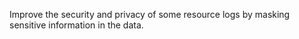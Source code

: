 Improve the security and privacy of some resource logs by masking sensitive information in the data.
